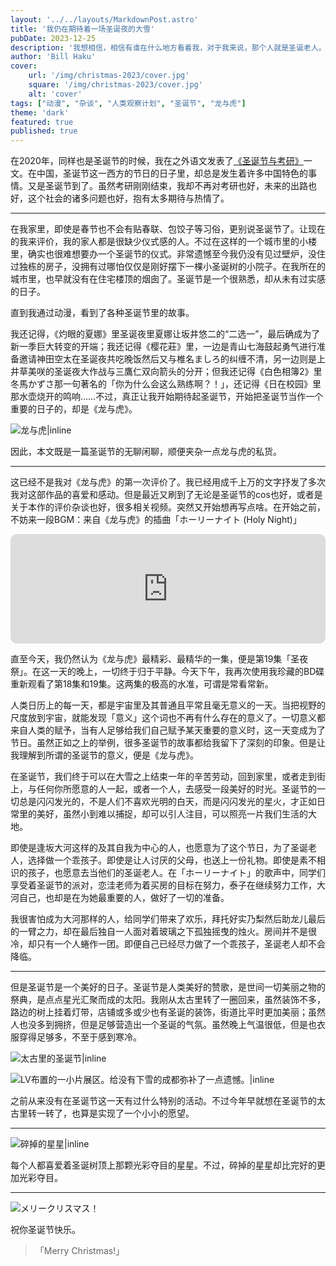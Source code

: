 ```yaml
---
layout: '../../layouts/MarkdownPost.astro'
title: '我仍在期待着一场圣诞夜的大雪'
pubDate: 2023-12-25
description: '我想相信，相信有谁在什么地方看着我，对于我来说，那个人就是圣诞老人。'
author: 'Bill Haku'
cover:
    url: '/img/christmas-2023/cover.jpg'
    square: '/img/christmas-2023/cover.jpg'
    alt: 'cover'
tags: ["动漫", "杂谈", "人类观察计划", "圣诞节", "龙与虎"]
theme: 'dark'
featured: true
published: true
---
```


在2020年，同样也是圣诞节的时候，我在之外语文发表了[《圣诞节与考研》](https://mp.weixin.qq.com/s/HWEs0Jiu1Mnt-CXUfl4cHw)一文。在中国，圣诞节这一西方的节日的日子里，却总是发生着许多中国特色的事情。又是圣诞节到了。虽然考研刚刚结束，我却不再对考研也好，未来的出路也好，这个社会的诸多问题也好，抱有太多期待与热情了。

---

在我家里，即使是春节也不会有贴春联、包饺子等习俗，更别说圣诞节了。让现在的我来评价，我的家人都是很缺少仪式感的人。不过在这样的一个城市里的小楼里，确实也很难想要办一个圣诞节的仪式。非常遗憾至今我仍没有见过壁炉，没住过独栋的房子，没拥有过哪怕仅仅是刚好摆下一棵小圣诞树的小院子。在我所在的城市里，也早就没有在住宅楼顶的烟囱了。圣诞节是一个很熟悉，却从未有过实感的日子。

直到我通过动漫，看到了各种圣诞节里的故事。

我还记得，《灼眼的夏娜》里圣诞夜里夏娜让坂井悠二的“二选一”，最后确成为了新一季巨大转变的开端；我还记得《樱花莊》里，一边是青山七海鼓起勇气进行准备邀请神田空太在圣诞夜共吃晚饭然后又与椎名ましろ的纠缠不清，另一边则是上井草美咲的圣诞夜大作战与三鷹仁双向箭头的分开；但我还记得《白色相簿2》里冬馬かずさ那一句著名的「你为什么会这么熟练啊？！」，还记得《日在校园》里那水壶烧开的鸣响……不过，真正让我开始期待起圣诞节，开始把圣诞节当作一个重要的日子的，却是《龙与虎》。

![龙与虎|inline](https://blog.hakubill.tech/img/christmas-2023/toradora_cover.jpg)

因此，本文既是一篇圣诞节的无聊闲聊，顺便夹杂一点龙与虎的私货。

---

这已经不是我对《龙与虎》的第一次评价了。我已经用成千上万的文字抒发了多次我对这部作品的喜爱和感动。但是最近又刷到了无论是圣诞节的cos也好，或者是关于本作的评价杂谈也好，很多相关视频。突然又开始想再写点啥。在开始之前，不妨来一段BGM：来自《龙与虎》的插曲「ホーリーナイト (Holy Night)」

<iframe id="embedPlayer" src="https://embed.music.apple.com/jp/album/%E3%83%9B%E3%83%BC%E3%83%AA%E3%83%BC%E3%83%8A%E3%82%A4%E3%83%88/312737072?i=312737134&amp;app=music&amp;itsct=music_box_player&amp;itscg=30200&amp;ls=1&amp;theme=auto" height="175px" frameborder="0" sandbox="allow-forms allow-popups allow-same-origin allow-scripts allow-top-navigation-by-user-activation" allow="autoplay *; encrypted-media *; clipboard-write" style="width: 100%; max-width: 660px; overflow: hidden; border-radius: 10px; transform: translateZ(0px); animation: 2s 6 loading-indicator; background-color: rgb(228, 228, 228);"></iframe>

直至今天，我仍然认为《龙与虎》最精彩、最精华的一集，便是第19集「圣夜祭」。在这一天的晚上，一切终于归于平静。今天下午，我再次使用我珍藏的BD碟重新观看了第18集和19集。这两集的极高的水准，可谓是常看常新。

人类日历上的每一天，都是宇宙里及其普通且平常且毫无意义的一天。当把视野的尺度放到宇宙，就能发现「意义」这个词也不再有什么存在的意义了。一切意义都来自人类的赋予，当有人足够给我们自己赋予某天重要的意义时，这一天变成为了节日。虽然正如之上的举例，很多圣诞节的故事都给我留下了深刻的印象。但是让我理解到所谓的圣诞节的意义，便是《龙与虎》。

在圣诞节，我们终于可以在大雪之上结束一年的辛苦劳动，回到家里，或者走到街上，与任何你所愿意的人一起，或者一个人，去感受一段美好的时光。圣诞节的一切总是闪闪发光的，不是人们不喜欢光明的白天，而是闪闪发光的星火，才正如日常里的美好，虽然小到难以捕捉，却可以引人注目，可以照亮一片我们生活的大地。

即使是逢坂大河这样的及其自我为中心的人，也愿意为了这个节日，为了圣诞老人，选择做一个乖孩子。即使是让人讨厌的父母，也送上一份礼物。即使是素不相识的孩子，也愿意去当他们的圣诞老人。在「ホーリーナイト」的歌声中，同学们享受着圣诞节的派对，恋洼老师为着买房的目标在努力，泰子在继续努力工作，大河自己，也却是在为她最重要的人，做好了一切的准备。

我很害怕成为大河那样的人，给同学们带来了欢乐，拜托好实乃梨然后助龙儿最后的一臂之力，却在最后独自一人面对着玻璃之下孤独摇曳的烛火。房间并不是很冷，却只有一个人蜷作一团。即便自己已经尽力做了一个乖孩子，圣诞老人却不会降临。

---

但是圣诞节是一个美好的日子。圣诞节是人类美好的赞歌，是世间一切美丽之物的祭典，是点点星光汇聚而成的太阳。我刚从太古里转了一圈回来，虽然装饰不多，路边的树上挂着灯带，店铺或多或少也有圣诞的装饰，街道比平时更加美丽；虽然人也没多到拥挤，但是足够营造出一个圣诞的气氛。虽然晚上气温很低，但是也衣服穿得足够多，不至于感到寒冷。

![太古里的圣诞节|inline](https://blog.hakubill.tech/img/christmas-2023/_DSC1883.jpg)

![LV布置的一小片展区。给没有下雪的成都弥补了一点遗憾。|inline](https://blog.hakubill.tech/img/christmas-2023/_DSC1864.jpg)

之前从来没有在圣诞节这一天有过什么特别的活动。不过今年早就想在圣诞节的太古里转一转了，也算是实现了一个小小的愿望。

---

![碎掉的星星|inline](https://blog.hakubill.tech/img/christmas-2023/star.webp)

每个人都喜爱着圣诞树顶上那颗光彩夺目的星星。不过，碎掉的星星却比完好的更加光彩夺目。

---

![メリークリスマス！](https://blog.hakubill.tech/img/christmas-2023/toradora_christmas.jpg)

祝你圣诞节快乐。

> 「Merry Christmas!」
